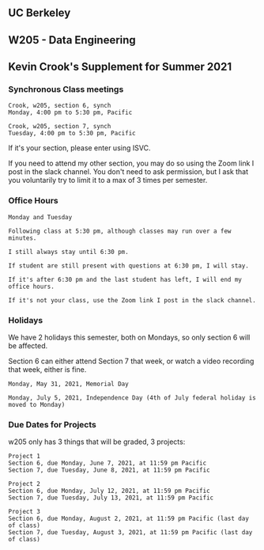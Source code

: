 ## UC Berkeley

## W205 - Data Engineering

## Kevin Crook's Supplement for Summer 2021

### Synchronous Class meetings

```
Crook, w205, section 6, synch
Monday, 4:00 pm to 5:30 pm, Pacific 
```

```
Crook, w205, section 7, synch
Tuesday, 4:00 pm to 5:30 pm, Pacific
```

If it's your section, please enter using ISVC.  

If you need to attend my other section, you may do so using the Zoom link I post in the slack channel.  You don't need to ask permission, but I ask that you voluntarily try to limit it to a max of 3 times per semester.


### Office Hours

```
Monday and Tuesday

Following class at 5:30 pm, although classes may run over a few minutes.

I still always stay until 6:30 pm.  

If student are still present with questions at 6:30 pm, I will stay.  

If it's after 6:30 pm and the last student has left, I will end my office hours.

If it's not your class, use the Zoom link I post in the slack channel.
```

### Holidays

We have 2 holidays this semester, both on Mondays, so only section 6 will be affected. 

Section 6 can either attend Section 7 that week, or watch a video recording that week, either is fine.

```
Monday, May 31, 2021, Memorial Day

Monday, July 5, 2021, Independence Day (4th of July federal holiday is moved to Monday)
```

### Due Dates for Projects

w205 only has 3 things that will be graded, 3 projects: 

```
Project 1
Section 6, due Monday, June 7, 2021, at 11:59 pm Pacific
Section 7, due Tuesday, June 8, 2021, at 11:59 pm Pacific

Project 2
Section 6, due Monday, July 12, 2021, at 11:59 pm Pacific
Section 7, due Tuesday, July 13, 2021, at 11:59 pm Pacific

Project 3
Section 6, due Monday, August 2, 2021, at 11:59 pm Pacific (last day of class)
Section 7, due Tuesday, August 3, 2021, at 11:59 pm Pacific (last day of class)
```
